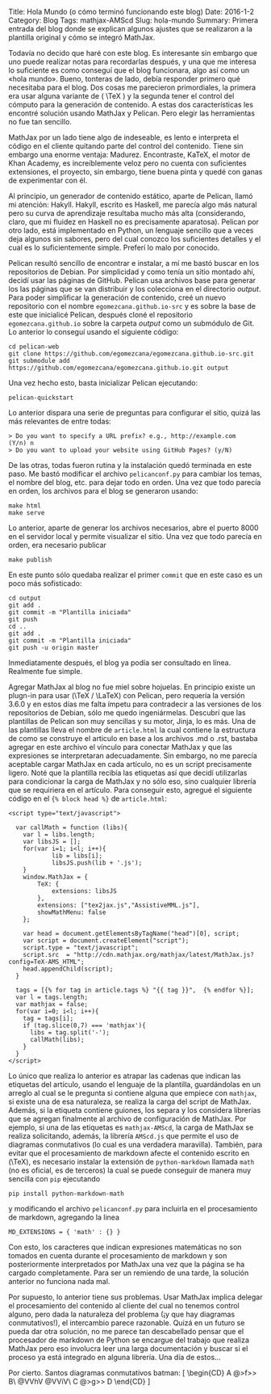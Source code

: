 Title: Hola Mundo (o cómo terminó funcionando este blog)
Date: 2016-1-2
Category: Blog
Tags: mathjax-AMScd
Slug: hola-mundo
Summary: Primera entrada del blog donde se explican algunos ajustes que se realizaron a la plantilla original y cómo se integró MathJax.

Todavía no decido que haré con este blog. Es interesante sin embargo que uno puede realizar notas
para recordarlas después, y una que me interesa lo suficiente es como conseguí que el blog funcionara, algo así
como un «hola mundo». Bueno, tonteras de lado, debía responder primero qué necesitaba para el blog. Dos cosas
me parecieron primordiales, la primera era  usar alguna variante de \( \TeX \) y la segunda tener el control del 
cómputo para la generación de contenido. A estas dos características les encontré solución usando MathJax y Pelican.
Pero elegir las herramientas no fue tan sencillo. 

MathJax por un lado tiene algo de indeseable, es lento e interpreta el código en el cliente quitando parte del control
del contenido. Tiene sin embargo una enorme ventaja: Madurez. Encontraste, KaTeX, el motor de Khan Academy, 
es increíblemente veloz pero no cuenta con suficientes extensiones, el proyecto, sin embargo, tiene buena pinta y quedé
con ganas de experimentar con él.

Al principio, un generador de contenido estático, aparte de Pelican, llamó mi atención: Hakyll. Hakyll, escrito es Haskell, me parecía 
algo más natural pero su curva de aprendizaje resultaba mucho más alta (considerando, claro, que mi fluidez en Haskell no es 
precisamente aparatosa). Pelican por otro lado, está implementado en Python, un lenguaje sencillo que a veces deja algunos sin sabores, pero
del cual conozco los suficientes detalles y el cual es lo suficientemente simple. Preferí lo malo por conocido.

Pelican resultó sencillo de encontrar e instalar, a mí me bastó buscar en los repositorios de Debian. 
Por simplicidad y como tenía un sitio montado ahí, decidí usar las páginas de GitHub.  Pelican usa archivos base para generar los 
las páginas que se van distribuir y los colecciona en el directorio *output*. Para poder simplificar la generación de contenido,
creé un nuevo repositorio con el nombre `egomezcana.github.io-src` y es sobre la base de este que inicialicé
Pelican, después cloné el repositorio `egomezcana.github.io` sobre la carpeta *output* como un submódulo de Git. Lo
anterior lo conseguí usando el siguiente código:

	cd pelican-web
	git clone https://github.com/egomezcana/egomezcana.github.io-src.git
	git submodule add  https://github.com/egomezcana/egomezcana.github.io.git output

Una vez hecho esto, basta inicializar Pelican ejecutando:

	pelican-quickstart

Lo anterior dispara una serie de preguntas para configurar el sitio, quizá las más relevantes de entre todas:

	> Do you want to specify a URL prefix? e.g., http://example.com   (Y/n) n
	> Do you want to upload your website using GitHub Pages? (y/N)

De las otras, todas fueron rutina y la instalación quedó terminada en este paso. Me bastó modificar
el archivo `pelicanconf.py` para cambiar los temas, el nombre del blog, etc. para dejar todo en orden.
Una vez que todo parecía en orden, los archivos para el blog se generaron usando:
	
	make html
	make serve

Lo anterior, aparte de generar los archivos necesarios, abre el puerto 8000 en el servidor local y
permite visualizar el sitio. Una vez que todo parecía en orden, era necesario publicar

	make publish

En este punto sólo quedaba realizar el primer `commit` que en este caso es un poco más sofisticado:

	cd output
	git add .
	git commit -m "Plantilla iniciada"
	git push
	cd ..
	git add .
	git commit -m "Plantilla iniciada"
	git push -u origin master

Inmediatamente después, el blog ya podía ser consultado en línea. Realmente fue simple.

Agregar MathJax al blog no fue miel sobre hojuelas. En principio existe un plugn-in para usar
\(\TeX / \LaTeX\) con Pelican, pero requería la versión 3.6.0 y en estos días me falta ímpetu 
para contradecir a las versiones de los repositorios de Debian, sólo me quedo ingeniármelas. 
Descubrí que las plantillas de Pelican son muy sencillas y su motor, Jinja, lo es más. Una de las 
plantillas lleva el nombre de `article.html` la cual contiene la estructura de como se construye el 
articulo en base a los archivos .md o .rst, bastaba
agregar en este archivo el vínculo para conectar MathJax y que las expresiones se interpretaran adecuadamente.
Sin embargo, no me parecía aceptable cargar MathJax en cada artículo, no es un script precisamente ligero. 
Noté que la plantilla recibía las etiquetas así que decidí utilizarlas para condicionar la carga de MathJax y no sólo eso, 
sino cualquier librería que se requiriera en el artículo. Para conseguir esto, agregué el siguiente código en el 
`{% block head %}` de  `article.html`:

	<script type="text/javascript">

	  var callMath = function (libs){
	    var l = libs.length;
	    var libsJS = [];
	    for(var i=1; i<l; i++){
	            lib = libs[i];
	            libsJS.push(lib + '.js');
	    }
	    window.MathJax = {
	        TeX: {
	            extensions: libsJS
	        },
	        extensions: ["tex2jax.js","AssistiveMML.js"],
	        showMathMenu: false
	    };

	    var head = document.getElementsByTagName("head")[0], script;
	    var script = document.createElement("script");
	    script.type = "text/javascript";
	    script.src  = "http://cdn.mathjax.org/mathjax/latest/MathJax.js?config=TeX-AMS_HTML";
	    head.appendChild(script);
	  }

	  tags = [{% for tag in article.tags %} "{{ tag }}",  {% endfor %}];
	  var l = tags.length;
	  var mathjax = false;
	  for(var i=0; i<l; i++){
	    tag = tags[i];
	    if (tag.slice(0,7) === 'mathjax'){
	      libs = tag.split('-');
	      callMath(libs);
	    }
	  }
	</script>

Lo único que realiza lo anterior es atrapar las cadenas que indican las etiquetas del artículo,
usando el lenguaje de la plantilla, guardándolas en un arreglo al cual se le pregunta si contiene 
alguna que empiece con `mathjax`, si existe una de esa naturaleza, se realiza la carga del script de 
MathJax. Además, si la etiqueta contiene guiones, los separa y los considera librerías que se agregan 
finalmente al archivo de configuración de MathJax. Por ejemplo, si una de las etiquetas es `mathjax-AMScd`, 
la carga de MathJax se realiza solicitando, además, la librería `AMScd.js` que permite el uso de diagramas conmutativos 
(lo cual es una verdadera maravilla). También, para evitar que el procesamiento de markdown afecte el contenido 
escrito en \(\TeX\), es necesario instalar la extensión de `python-markdown` llamada `math` 
(no es oficial, es de terceros) la cual se puede conseguir de manera muy sencilla con `pip` ejecutando

	pip install python-markdown-math

y modificando el archivo `pelicanconf.py` para incluirla en el procesamiento de markdown,
agregando la linea

	MD_EXTENSIONS = { 'math' : {} }

Con esto, los caracteres que indican expresiones matemáticas no son tomados en cuenta durante el
procesamiento de markdown y son posteriormente interpretados por MathJax una vez que la página se ha
cargado completamente. Para ser un remiendo de una tarde, la solución anterior no funciona nada mal.

Por supuesto, lo anterior tiene sus problemas. Usar MathJax implica delegar el procesamiento del contenido
al cliente del cual no tenemos control alguno, pero dada la naturaleza del problema 
(¡y que hay diagramas conmutativos!), el intercambio parece razonable. Quizá en un futuro se pueda dar otra 
solución, no me parece tan descabellado pensar que el procesador de markdown de Python se encargue del trabajo 
que realiza MathJax pero eso involucra leer una larga documentación y buscar si el proceso ya está integrado en 
alguna librería. Una día de estos...


Por cierto. Santos diagramas conmutativos batman:
\[
\begin{CD}
A     @>f>>  B\\
@VVhV        @VViV\\
C     @>g>>  D
\end{CD}
\]


